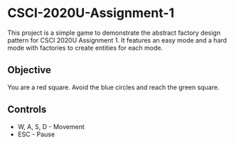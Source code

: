 # CSCI-2020U-Assignment-1
This project is a simple game to demonstrate the abstract factory design pattern for CSCI 2020U Assignment 1. It features an easy mode and a hard mode with factories to create entities for each mode.

## Objective
You are a red square. Avoid the blue circles and reach the green square.

## Controls
* W, A, S, D - Movement
* ESC - Pause
